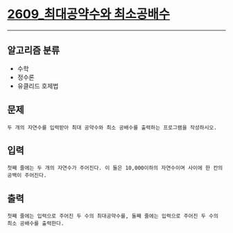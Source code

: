 # [2609_최대공약수와 최소공배수](https://www.acmicpc.net/problem/2609)
---
## 알고리즘 분류
* 수학
* 정수론
* 유클리드 호제법

## 문제
```
두 개의 자연수를 입력받아 최대 공약수와 최소 공배수를 출력하는 프로그램을 작성하시오.
```

## 입력
```
첫째 줄에는 두 개의 자연수가 주어진다. 이 둘은 10,000이하의 자연수이며 사이에 한 칸의 공백이 주어진다.
```
## 출력
```
첫째 줄에는 입력으로 주어진 두 수의 최대공약수를, 둘째 줄에는 입력으로 주어진 두 수의 최소 공배수를 출력한다.
```

